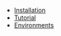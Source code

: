 
* [Installation](installation.md)
* [Tutorial](tutorial.md)
* [Environments](environments/index.md)
